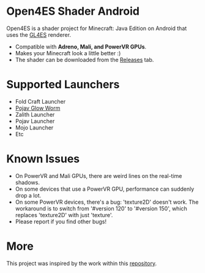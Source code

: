 # Open4ES Shader Android
Open4ES is a shader project for Minecraft: Java Edition on Android that uses the [GL4ES](https://github.com/PojavLauncherTeam/gl4es-114-extra) renderer.

- Compatible with **Adreno, Mali, and PowerVR GPUs**.
- Makes your Minecraft look a little better :)
- The shader can be downloaded from the [Releases](https://github.com/AnikyMX/Open4ES-Shader-Android/releases) tab.

# Supported Launchers
- Fold Craft Launcher
- [Pojav Glow Worm](<img src="https://github.com/PojavLauncherTeam/PojavLauncher/blob/v3_openjdk/app_pojavlauncher/src/main/assets/pojavlauncher.png" align="left-center" width="40" height="60" alt="PojavLauncher logo">)
- Zalith Launcher
- Pojav Launcher
- Mojo Launcher
- Etc

# Known Issues
- On PowerVR and Mali GPUs, there are weird lines on the real-time shadows.
- On some devices that use a PowerVR GPU, performance can suddenly drop a lot.
- On some PowerVR devices, there's a bug: 'texture2D' doesn't work. The workaround is to switch from '#version 120' to '#version 150', which replaces 'texture2D' with just 'texture'.
- Please report if you find other bugs!

# More
This project was inspired by the work within this [repository](https://github.com/Open4Es/Open4Es-Shader-Android).
